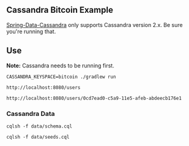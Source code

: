 ## Cassandra Bitcoin Example

[Spring-Data-Cassandra](http://projects.spring.io/spring-data-cassandra/) only supports Cassandra version 2.x. Be sure you're running that.

## Use

**Note:** Cassandra needs to be running first.

```
CASSANDRA_KEYSPACE=bitcoin ./gradlew run
```

```
http://localhost:8080/users

http://localhost:8080/users/0cd7ead0-c5a9-11e5-afeb-abdeecb176e1
```

### Cassandra Data

```
cqlsh -f data/schema.cql

cqlsh -f data/seeds.cql
```
